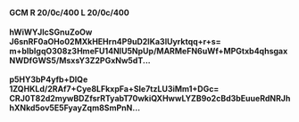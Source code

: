 #### GCM R 20/0c/400 L 20/0c/400
**hWiWYJlcSGnuZoOw**<br/>**J6snRF0aOHo02MXkHEHrn4P9uD2lKa3lUyrktqq+r+s=**<br/>**m+bIbIgqO308z3HmeFU14NlU5NpUp/MARMeFN6uWf+MPGtxb4qhsgaxNWDfGWS5/MsxsY3Z2PGxNw5dT...**<br/><br/>
**p5HY3bP4yfb+DlQe**<br/>**1ZQHKLd/2RAf7+Cye8LFkxpFa+Sle7tzLU3iMm1+DGc=**<br/>**CRJ0T82d2mywBDZfsrRTyabT70wkiQXHwwLYZB9o2cBd3bEuueRdNRJhhXNkd5ov5E5FyayZqm8SmPnN...**
